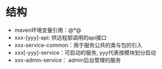 
# 结构
- maven环境变量引用：@*@
- xxx-[yyy]-api: 供远程部调用的api接口
- xxx-service-common：用于服务公共的类与包的引入
- xxx[-yyy]-service：可启动的服务, yyy代表按模块划分启动
- xxx-admin-service： admin后台管理的服务